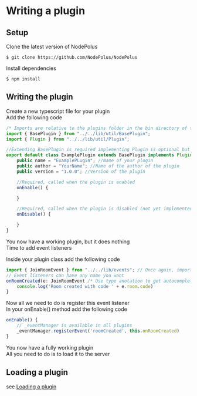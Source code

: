 # Writing a plugin
## Setup
Clone the latest version of NodePolus
```shell
$ git clone https://github.com/NodePolus/NodePolus
```
Install dependencies
```shell
$ npm install
```
## Writing the plugin
Create a new typescript file for your plugin\
Add the following code
```typescript
/* Imports are relative to the plugins folder in the bin directory of the project */
import { BasePlugin } from "../../lib/util/BasePlugin";
import { Plugin } from "../../lib/util/Plugin";

//Extending BasePlugin is required implementing Plugin is optional but recommended
export default class ExamplePlugin extends BasePlugin implements Plugin {
    public name = "ExamplePLugin"; //Name of your plugin
    public author = "YourName"; //Name of the author of the plugin
    public version = "1.0.0"; //Version of the plugin

    //Required, called when the plugin is enabled
    onEnable() {

    }

    //Required, called when the plugin is disabled (not yet implemented)
    onDisable() {

    }
}
```
You now have a working plugin, but it does nothing\
Time to add event listeners

Inside your plugin class add the following code
```typescript
import { JoinRoomEvent } from "../../lib/events"; // Once again, imports are relative to the bin directory
// Event listeners can have any name you want
onRoomCreated(e: JoinRoomEvent /* Use type anotation to get autocompletion for the event */) {
    console.log('Room created with code ' + e.room.code)
}
```
Now all we need to do is register this event listener\
In your onEnable() method add the following code
```typescript
onEnable() {
    // _eventManager is available in all plugins
    _eventManager.registerEvent('roomCreated', this.onRoomCreated)
}
```
You now have a fully working plugin\
All you need to do is to load it to the server

## Loading a plugin
see [Loading a plugin](LoadingAPlugin.md)